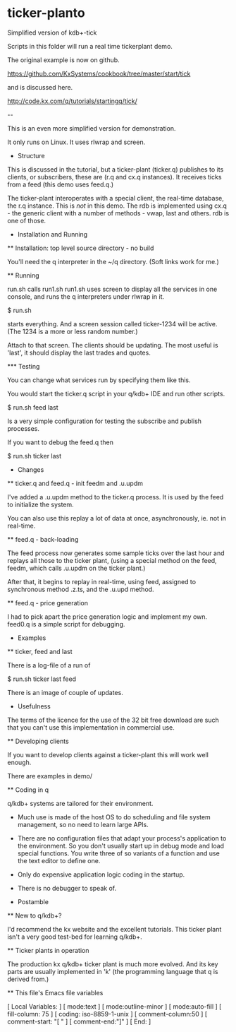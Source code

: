 # ticker-planto
Simplified version of kdb+-tick

Scripts in this folder will run a real time tickerplant demo.

The original example is now on github.

https://github.com/KxSystems/cookbook/tree/master/start/tick

and is discussed here.

http://code.kx.com/q/tutorials/startingq/tick/

--

This is an even more simplified version for demonstration.

It only runs on Linux. It uses rlwrap and screen.

* Structure

This is discussed in the tutorial, but a ticker-plant (ticker.q) publishes
to its clients, or subscribers, these are (r.q and cx.q instances). It
receives ticks from a feed (this demo uses feed.q.)

The ticker-plant interoperates with a special client, the real-time
database, the r.q instance. This is *not* in this demo. The rdb is
implemented using cx.q - the generic client with a number of methods -
vwap, last and others. rdb is one of those.

* Installation and Running

** Installation: top level source directory - no build

You'll need the q interpreter in the ~/q directory. (Soft links work for me.)

** Running

run.sh calls run1.sh
run1.sh uses screen to display all the services in one console, and runs
the q interpreters under rlwrap in it.

 $ run.sh

starts everything. And a screen session called ticker-1234 will be
active. (The 1234 is a more or less random number.)

Attach to that screen. The clients should be updating. The most useful is
'last', it should display the last trades and quotes.

*** Testing

You can change what services run by specifying them like this.

You would start the ticker.q script in your q/kdb+ IDE and run other
scripts.

 $ run.sh feed last

Is a very simple configuration for testing the subscribe and publish
processes.

If you want to debug the feed.q then

 $ run.sh ticker last


* Changes

** ticker.q and feed.q - init feedm and .u.updm

I've added a .u.updm method to the ticker.q process. It is used by the feed
to initialize the system.

You can also use this replay a lot of data at once, asynchronously, ie. not
in real-time.

** feed.q - back-loading

The feed process now generates some sample ticks over the last hour and
replays all those to the ticker plant, (using a special method on the feed,
feedm, which calls .u.updm on the ticker plant.)

After that, it begins to replay in real-time, using feed, assigned to
synchronous method .z.ts, and the .u.upd method.

** feed.q - price generation

I had to pick apart the price generation logic and implement my own.
feed0.q is a simple script for debugging.

* Examples

** ticker, feed and last

There is a log-file of a run of 

 $ run.sh ticker last feed

There is an image of couple of updates.

* Usefulness

The terms of the licence for the use of the 32 bit free download are such
that you can't use this implementation in commercial use.

** Developing clients

If you want to develop clients against a ticker-plant this will work well
enough.

There are examples in demo/

** Coding in q

q/kdb+ systems are tailored for their environment.

 - Much use is made of the host OS to do scheduling and file system
   management, so no need to learn large APIs. 

 - There are no configuration files that adapt your process's application
   to the environment. So you don't usually start up in debug mode and load
   special functions. You write three of so variants of a function and use
   the text editor to define one.

 - Only do expensive application logic coding in the startup.

 - There is no debugger to speak of. 

* Postamble

** New to q/kdb+?

I'd recommend the kx website and the excellent tutorials. This ticker plant
isn't a very good test-bed for learning q/kdb+.

** Ticker plants in operation

The production kx q/kdb+ ticker plant is much more evolved. And its key
parts are usually implemented in 'k' (the programming language that q is
derived from.)


** This file's Emacs file variables

[  Local Variables: ]
[  mode:text ]
[  mode:outline-minor ]
[  mode:auto-fill ]
[  fill-column: 75 ]
[  coding: iso-8859-1-unix ]
[  comment-column:50 ]
[  comment-start: "[  "  ]
[  comment-end:"]" ]
[  End: ]
